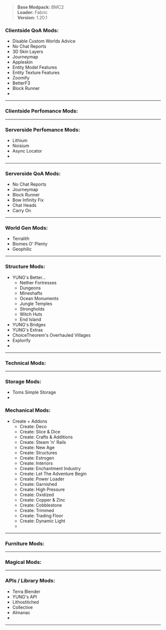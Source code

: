 > <b>Base Modpack:</b> BMC2 <br>
> <b>Loader:</b> Fabric <br>
> <b>Version:</b> 1.20.1 <br>

### Clientside QoA Mods:
- Disable Custom Worlds Advice
- No Chat Reports
- 3D Skin Layers
- Journeymap
- Appleskin
- Entity Model Features
- Entity Texture Features
- Zoomify
- BetterF3
- Block Runner
- 
___
### Clientside Perfomance Mods:
___
### Serverside Perfomance Mods:
- Lithium
- Noisium
- Async Locator
- 
___
### Serverside QoA Mods:
- No Chat Reports
- Journeymap
- Block Runner
- Bow Infinity Fix
- Chat Heads
- Carry On
___
### World Gen Mods:
- Terralith
- Biomes O' Plenty
- Geophilic
___
### Structure Mods:
- YUNG's Better...
  - Nether Fortresses
  - Dungeons
  - Mineshafts
  - Ocean Monuments
  - Jungle Temples
  - Strongholds
  - Witch Huts
  - End Island
- YUNG's Bridges
- YUNG's Extras
- ChoiceTheorem's Overhauled Villages
- Explorify
- 
___
### Technical Mods:
___
### Storage Mods:
- Toms Simple Storage
- 
### Mechanical Mods:
- Create + Addons
  - Create: Deco
  - Create: Slice & Dice
  - Create: Crafts & Additions
  - Create: Steam 'n' Rails
  - Create: New Age
  - Create: Structures
  - Create: Estrogen
  - Create: Interiors
  - Create: Enchantment Industry
  - Create: Let The Adventure Begin
  - Create: Power Loader
  - Create: Garnished
  - Create: High Pressure
  - Create: Oxidized
  - Create: Copper & Zinc
  - Create: Cobblestone
  - Create: Trimmed
  - Create: Trading Floor
  - Create: Dynamic Light
  - 
___
### Furniture Mods:
___
### Magical Mods:
___
### APIs / Library Mods:
- Terra Blender
- YUNG's API
- Lithostitched
- Collective
- Almanac
- 
___
